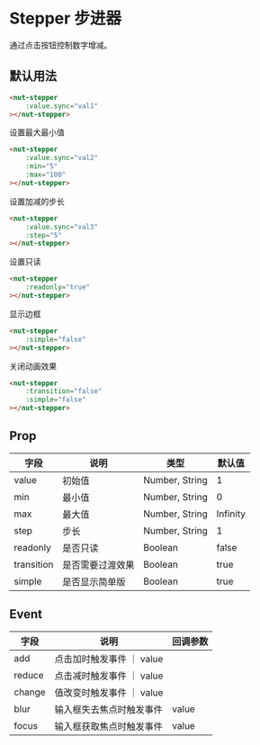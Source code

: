 # Stepper 步进器

通过点击按钮控制数字增减。

## 默认用法

```html
<nut-stepper 
    :value.sync="val1"
></nut-stepper>
```

设置最大最小值

```html
<nut-stepper 
    :value.sync="val2" 
    :min="5" 
    :max="100"
></nut-stepper>
```

设置加减的步长

```html
<nut-stepper 
    :value.sync="val3" 
    :step="5"
></nut-stepper>
```

设置只读

```html
<nut-stepper 
    :readonly="true"
></nut-stepper>
```

显示边框

```html
<nut-stepper 
    :simple="false"
></nut-stepper>
```

关闭动画效果

```html
<nut-stepper 
    :transition="false" 
    :simple="false"
></nut-stepper>
```

## Prop

| 字段 | 说明 | 类型 | 默认值 
| ----- | ----- | ----- | ----- 
| value | 初始值 | Number, String | 1
| min | 最小值 | Number, String | 0
| max | 最大值 | Number, String | Infinity
| step | 步长 | Number, String | 1
| readonly | 是否只读 | Boolean | false
| transition | 是否需要过渡效果 | Boolean | true
| simple | 是否显示简单版 | Boolean | true

## Event

| 字段 | 说明 | 回调参数
|----- | ----- | -----
| add | 点击加时触发事件 ｜ value
| reduce | 点击减时触发事件 ｜ value
| change | 值改变时触发事件 ｜ value
| blur | 输入框失去焦点时触发事件 | value
| focus | 输入框获取焦点时触发事件 | value
